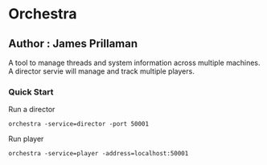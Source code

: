 # Orchestra
## Author : James Prillaman

A tool to manage threads and system information across multiple machines. A director servie will manage and track multiple players.




### Quick Start

Run a director
```
orchestra -service=director -port 50001
```

Run player
```
orchestra -service=player -address=localhost:50001
```

